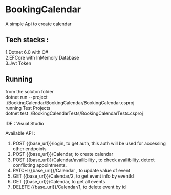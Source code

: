 # BookingCalendar

A simple Api to create calendar

## Tech stacks :
1.Dotnet 6.0  with C# <br/>
2.EFCore with InMemory Database <br/>
3.Jwt Token <br/>

## Running
from the soluton folder <br/>
dotnet run --project ./BookingCalendar/BookingCalendar/BookingCalendar.csproj  <br/>
running Test Projects <br/>
dotnet test ./BookingCalendarTests/BookingCalendarTests.csproj  <br/>

IDE : Visual Studio <br/>

Available API : <br/>
1. POST {{base_url}}/login, to get auth, this auth will be used for accessing other  endpoints <br/>
2. POST {{base_url}}/Calendar, to create calendar <br/>
3. POST {{base_url}}/Calendar/availibility , to check availibility, detect conflicting appointments. <br/>
4. PATCH {{base_url}}/Calendar , to update value of event <br/>
5. GET {{base_url}}/Calendar/2,  to get event info by eventId <br/>
6. GET {{base_url}}/Calendar, to get all events <br/>
7. DELETE {{base_url}}/Calendar/1, to delete event by id <br/>


